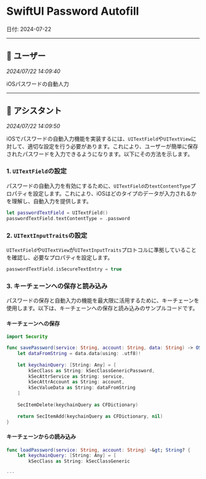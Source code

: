 # SwiftUI Password Autofill

日付: 2024-07-22

---

## 👤 ユーザー
*2024/07/22 14:09:40*

iOSパスワードの自動人力

---

## 🤖 アシスタント
*2024/07/22 14:09:50*

iOSでパスワードの自動入力機能を実装するには、`UITextField`や`UITextView`に対して、適切な設定を行う必要があります。これにより、ユーザーが簡単に保存されたパスワードを入力できるようになります。以下にその方法を示します。

### 1. `UITextField`の設定
パスワードの自動入力を有効にするために、`UITextField`の`textContentType`プロパティを設定します。これにより、iOSはどのタイプのデータが入力されるかを理解し、自動入力を提供します。

```swift
let passwordTextField = UITextField()
passwordTextField.textContentType = .password
```

### 2. `UITextInputTraits`の設定
`UITextField`や`UITextView`が`UITextInputTraits`プロトコルに準拠していることを確認し、必要なプロパティを設定します。

```swift
passwordTextField.isSecureTextEntry = true
```

### 3. キーチェーンへの保存と読み込み
パスワードの保存と自動入力の機能を最大限に活用するために、キーチェーンを使用します。以下は、キーチェーンへの保存と読み込みのサンプルコードです。

#### キーチェーンへの保存

```swift
import Security

func savePassword(service: String, account: String, data: String) -> OSStatus {
    let dataFromString = data.data(using: .utf8)!
    
    let keychainQuery: [String: Any] = [
        kSecClass as String: kSecClassGenericPassword,
        kSecAttrService as String: service,
        kSecAttrAccount as String: account,
        kSecValueData as String: dataFromString
    ]
    
    SecItemDelete(keychainQuery as CFDictionary)
    
    return SecItemAdd(keychainQuery as CFDictionary, nil)
}
```

#### キーチェーンからの読み込み

```swift
func loadPassword(service: String, account: String) -&gt; String? {
    let keychainQuery: [String: Any] = [
        kSecClass as String: kSecClassGeneric

---
